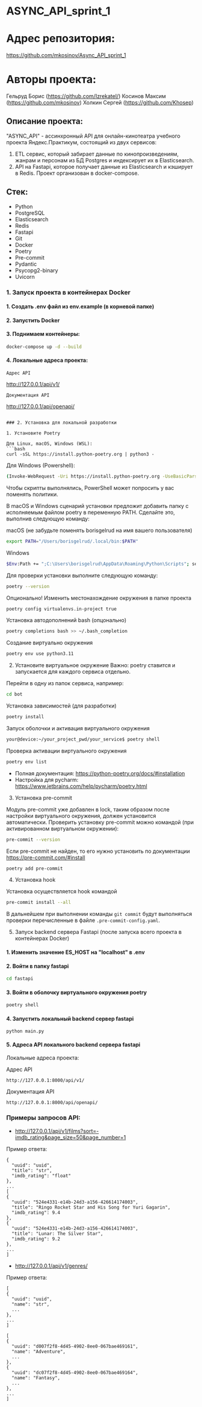 # ASYNC_API_sprint_1

# Адрес репозитория:
https://github.com/mkosinov/Async_API_sprint_1

# Авторы проекта:
Гельруд Борис (https://github.com/Izrekatel/)
Косинов Максим (https://github.com/mkosinov)
Холкин Сергей (https://github.com/Khosep)

## Описание проекта:
"ASYNC_API" - ассинхронный API для онлайн-кинотеатра учебного проекта
Яндекс.Практикум, состоящий из двух сервисов:
1. ETL сервис, который забирает данные по кинопроизведениям, жанрам и персонам
из БД Postgres и индексирует их в Elasticsearch.
2. API на Fastapi, которое получает данные из Elasticsearch и кэширует в
Redis.
Проект организован в docker-compose.

## Стек:
- Python
- PostgreSQL
- Elasticsearch
- Redis
- Fastapi
- Git
- Docker
- Poetry
- Pre-commit
- Pydantic
- Psycopg2-binary
- Uvicorn

### 1. Запуск проекта в контейнерах Docker

#### 1. Создать .env файл из env.example (в корневой папке)

#### 2. Запустить Docker

#### 3. Поднимаем контейнеры:
```bash
docker-compose up -d --build
```
#### 4. Локальные адреса проекта:
```
Адрес API
```
http://127.0.0.1/api/v1/
```
Документация API
```
http://127.0.0.1/api/openapi/
```

### 2. Установка для локальной разработки

1. Установите Poetry

Для Linux, macOS, Windows (WSL):
```bash
curl -sSL https://install.python-poetry.org | python3 -
```

Для Windows (Powershell):
```bash
(Invoke-WebRequest -Uri https://install.python-poetry.org -UseBasicParsing).Content | py -
```
Чтобы скрипты выполнялись, PowerShell может попросить у вас поменять политики.

В macOS и Windows сценарий установки предложит добавить папку с исполняемым файлом poetry в переменную PATH. Сделайте это, выполнив следующую команду:

macOS (не забудьте поменять borisgelrud на имя вашего пользователя)
```bash
export PATH="/Users/borisgelrud/.local/bin:$PATH"
```

Windows
```bash
$Env:Path += ";C:\Users\borisgelrud\AppData\Roaming\Python\Scripts"; setx PATH "$Env:Path"
```

Для проверки установки выполните следующую команду:
```bash
poetry --version
```
Опционально! Изменить местонахождение окружения в папке проекта
```bash
poetry config virtualenvs.in-project true
```

Установка автодополнений bash (опцонально)
```bash
poetry completions bash >> ~/.bash_completion
```

Создание виртуально окружения
```bash
poetry env use python3.11
```

2. Установите виртуальное окружение
Важно: poetry ставится и запускается для каждого сервиса отдельно.

Перейти в одну из папок сервиса, например:
```bash
cd bot
```

Установка зависимостей (для разработки)
```bash
poetry install
```

Запуск оболочки и активация виртуального окружения

```bash
your@device:~/your_project_pwd/your_service$ poetry shell
```

Проверка активации виртуального окружения
```bash
poetry env list
```


* Полная документация: https://python-poetry.org/docs/#installation
* Настройка для pycharm: https://www.jetbrains.com/help/pycharm/poetry.html


3. Установка pre-commit

Модуль pre-commit уже добавлен в lock, таким образом после настройки виртуального окружения, должен установится автоматически.
Проверить установку pre-commit можно командой (при активированном виртуальном окружении):
```bash
pre-commit --version
```

Если pre-commit не найден, то его нужно установить по документации https://pre-commit.com/#install

```bash
poetry add pre-commit
```

4. Установка hook

Установка осуществляется hook командой
```bash
pre-commit install --all
```

В дальнейшем при выполнении команды `git commit` будут выполняться проверки перечисленные в файле `.pre-commit-config.yaml`.


5. Запуск backend сервера Fastapi (после запуска всего проекта в контейнерах Docker)

#### 1. Изменить значение ES_HOST на "localhost" в .env

#### 2. Войти в папку fastapi
```bash
cd fastapi
```
#### 3. Войти в оболочку виртуального окружения poetry
```bash
poetry shell
```

#### 4. Запустить локальный backend сервер fastapi
```poetry
python main.py
```
#### 5. Адреса API локального backend сервера fastapi

Локальные адреса проекта:

Адрес API
```
http://127.0.0.1:8000/api/v1/
```
Документация API
```
http://127.0.0.1:8000/api/openapi/
```

### Примеры запросов API:

* http://127.0.0.1/api/v1/films?sort=-imdb_rating&page_size=50&page_number=1

Пример ответа:
```
{
  "uuid": "uuid",
  "title": "str",
  "imdb_rating": "float"
},
...
[
{
  "uuid": "524e4331-e14b-24d3-a156-426614174003",
  "title": "Ringo Rocket Star and His Song for Yuri Gagarin",
  "imdb_rating": 9.4
},
{
  "uuid": "524e4331-e14b-24d3-a156-426614174003",
  "title": "Lunar: The Silver Star",
  "imdb_rating": 9.2
},
...
]
```
* http://127.0.0.1/api/v1/genres/

Пример ответа:
```
[
{
  "uuid": "uuid",
  "name": "str",
  ...
},
...
]

[
{
  "uuid": "d007f2f8-4d45-4902-8ee0-067bae469161",
  "name": "Adventure",
  ...
},
{
  "uuid": "dc07f2f8-4d45-4902-8ee0-067bae469164",
  "name": "Fantasy",
  ...
},
...
]
```
